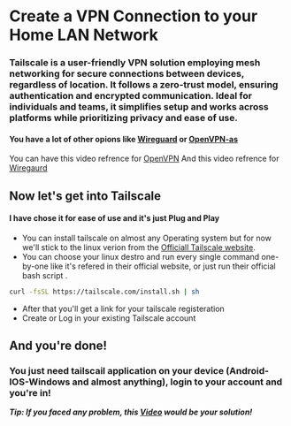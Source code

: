 # Create a VPN Connection to your Home LAN Network
### Tailscale is a user-friendly VPN solution employing mesh networking for secure connections between devices, regardless of location. It follows a zero-trust model, ensuring authentication and encrypted communication. Ideal for individuals and teams, it simplifies setup and works across platforms while prioritizing privacy and ease of use.
#### You have a lot of other opions like [Wireguard](https://www.wireguard.com/install/) or [OpenVPN-as](https://github.com/linuxserver-archive/docker-openvpn-as)
You can have this video refrence for [OpenVPN](https://www.youtube.com/watch?v=3F18KT8W7CQ&t=474s&ab_channel=TonyTeachesTech)
And this video refrence for [Wiregaurd](https://youtu.be/_sfddZHhOj4?t=2615)
## Now let's get into Tailscale
#### I have chose it for ease of use and it's just Plug and Play
- You can install tailscale on almost any Operating system but for now we'll stick to the linux verion from the [Officiall Tailscale website](https://tailscale.com/download/linux).
- You can choose your linux destro and run every single command one-by-one like it's refered in their official website, or just run their official bash script .
```bash
curl -fsSL https://tailscale.com/install.sh | sh
```
- After that you'll get a link for your tailscale registeration
- Create or Log in your existing Tailscale account

## And you're done!
### You just need tailscail application on your device (Android-IOS-Windows and almost anything), login to your account and you're in!

***Tip: If you faced any problem, this [Video](https://www.youtube.com/watch?v=QJzjJozAYJo&ab_channel=MRP) would be your solution!***
